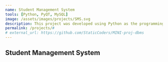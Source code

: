 ```yaml
---
name: Student Management System
tools: [Python, PyQT, MySQL]
image: /assets/images/projects/SMS.svg
description: This project was developed using Python as the programming language, QT for GUI and MySQL as the database.
permalink: /projects/#
# external_url: https://github.com/StaticCoders/MINI-proj-dbms
---
```


## Student Management System

